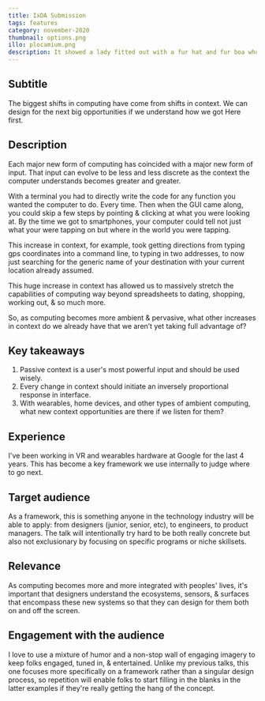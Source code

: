 ```yaml
---
title: IxDA Submission
tags: features
category: november-2020
thumbnail: options.png
illo: plocamium.png
description: It showed a lady fitted out with a fur hat and fur boa who sat upright, raising a heavy fur muff that covered the whole of her lower arm towards the viewer. Gregor then turned to look out the window at the dull weather. Drops of rain could be heard hitting the pane, which made him feel quite sad
---
```


## Subtitle
The biggest shifts in computing have come from shifts in context. We can design for the next big opportunities if we understand how we got Here first.

## Description
Each major new form of computing has coincided with a major new form of input. That input can evolve to be less and less discrete as the context the computer understands becomes greater and greater.

With a terminal you had to directly write the code for any function you wanted the computer to do. Every time. Then when the GUI came along, you could skip a few steps by pointing & clicking at what you were looking at. By the time we got to smartphones, your computer could tell not just what your were tapping on but where in the world you were tapping.

This increase in context, for example, took getting directions from typing gps coordinates into a command line, to typing in two addresses, to now just searching for the generic name of your destination with your current location already assumed.

This huge increase in context has allowed us to massively stretch the capabilities of computing way beyond spreadsheets to dating, shopping, working out, & so much more. 

So, as computing becomes more ambient & pervasive, what other increases in context do we already have that we aren’t yet taking full advantage of?

## Key takeaways
1. Passive context is a user's most powerful input and should be used wisely.
2. Every change in context should initiate an inversely proportional response in interface.
3. With wearables, home devices, and other types of ambient computing, what new context opportunities are there if we listen for them?

## Experience
I've been working in VR and wearables hardware at Google for the last 4 years. This has become a key framework we use internally to judge where to go next.

## Target audience
As a framework, this is something anyone in the technology industry will be able to apply: from designers (junior, senior, etc), to engineers, to product managers. The talk will intentionally try hard to be both really concrete but also not exclusionary by focusing on specific programs or niche skillsets.

## Relevance
As computing becomes more and more integrated with peoples' lives, it's important that designers understand the ecosystems, sensors, & surfaces that encompass these new systems so that they can design for them both on and off the screen.

## Engagement with the audience
I love to use a mixture of humor and a non-stop wall of engaging imagery to keep folks engaged, tuned in, & entertained. Unlike my previous talks, this one focuses more specifically on a framework rather than a singular design process, so repetition will enable folks to start filling in the blanks in the latter examples if they're really getting the hang of the concept. 
